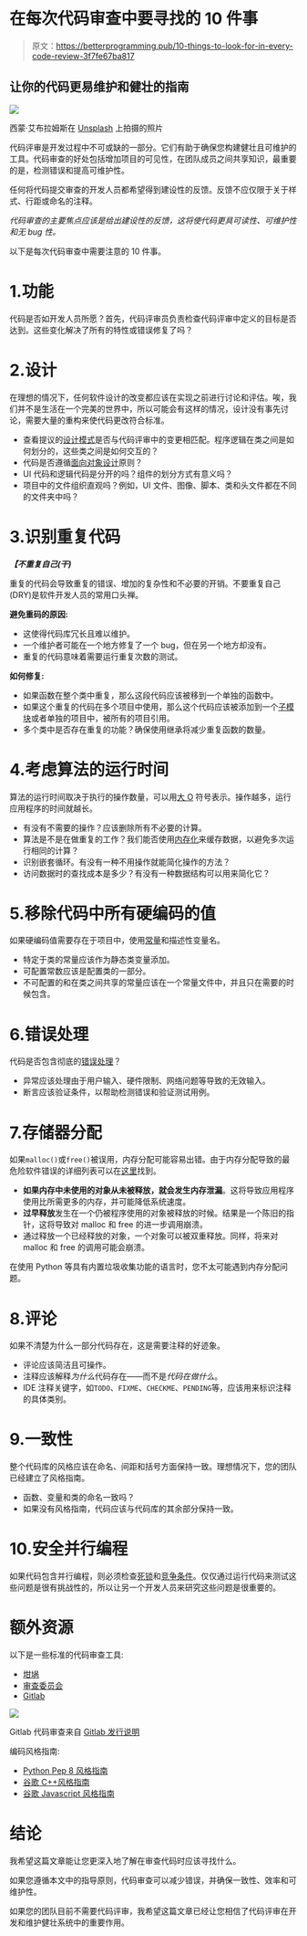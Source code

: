 # 在每次代码审查中要寻找的 10 件事

> 原文：<https://betterprogramming.pub/10-things-to-look-for-in-every-code-review-3f7fe67ba817>

## 让你的代码更易维护和健壮的指南

![](img/da02d189bb5be00fde9b8518738bbaab.png)

西蒙·艾布拉姆斯在 [Unsplash](https://unsplash.com?utm_source=medium&utm_medium=referral) 上拍摄的照片

代码评审是开发过程中不可或缺的一部分。它们有助于确保您构建健壮且可维护的工具。代码审查的好处包括增加项目的可见性，在团队成员之间共享知识，最重要的是，检测错误和提高可维护性。

任何将代码提交审查的开发人员都希望得到建设性的反馈。反馈不应仅限于关于样式、行距或命名的注释。

*代码审查的主要焦点应该是给出建设性的反馈，这将使代码更具可读性、可维护性和无 bug 性。*

以下是每次代码审查中需要注意的 10 件事。

# 1.功能

代码是否如开发人员所愿？首先，代码评审员负责检查代码评审中定义的目标是否达到。这些变化解决了所有的特性或错误修复了吗？

# 2.设计

在理想的情况下，任何软件设计的改变都应该在实现之前进行讨论和评估。唉，我们并不是生活在一个完美的世界中，所以可能会有这样的情况，设计没有事先讨论，需要大量的重构来使代码更改符合标准。

*   查看提议的[设计模式](https://en.wikipedia.org/wiki/Software_design_pattern)是否与代码评审中的变更相匹配。程序逻辑在类之间是如何划分的，这些类之间是如何交互的？
*   代码是否遵循[面向对象设计](https://en.wikipedia.org/wiki/Object-oriented_design)原则？
*   UI 代码和逻辑代码是分开的吗？组件的划分方式有意义吗？
*   项目中的文件组织直观吗？例如，UI 文件、图像、脚本、类和头文件都在不同的文件夹中吗？

# 3.识别重复代码

***【不重复自己(干)***

重复的代码会导致重复的错误、增加的复杂性和不必要的开销。不要重复自己(DRY)是软件开发人员的常用口头禅。

**避免重码的原因:**

*   这使得代码库冗长且难以维护。
*   一个维护者可能在一个地方修复了一个 bug，但在另一个地方却没有。
*   重复的代码意味着需要运行重复次数的测试。

**如何修复:**

*   如果函数在整个类中重复，那么这段代码应该被移到一个单独的函数中。
*   如果这个重复的代码在多个项目中使用，那么这个代码应该被添加到一个[子模块](https://git-scm.com/book/en/v2/Git-Tools-Submodules)或者单独的项目中，被所有的项目引用。
*   多个类中是否存在重复的功能？确保使用继承将减少重复函数的数量。

# 4.考虑算法的运行时间

算法的运行时间取决于执行的操作数量，可以用[大 O](https://en.wikipedia.org/wiki/Big_O_notation) 符号表示。操作越多，运行应用程序的时间就越长。

*   有没有不需要的操作？应该删除所有不必要的计算。
*   算法是不是在做重复的工作？我们能否使用[内存化](https://en.wikipedia.org/wiki/Memoization)来缓存数据，以避免多次运行相同的计算？
*   识别嵌套循环。有没有一种不用操作就能简化操作的方法？
*   访问数据时的查找成本是多少？有没有一种数据结构可以用来简化它？

# 5.移除代码中所有硬编码的值

如果硬编码值需要存在于项目中，使用[常量](https://en.wikipedia.org/wiki/Constant_(computer_programming))和描述性变量名。

*   特定于类的常量应该作为静态类变量添加。
*   可配置常数应该是配置类的一部分。
*   不可配置的和在类之间共享的常量应该在一个常量文件中，并且只在需要的时候包含。

# 6.错误处理

代码是否包含彻底的[错误处理](https://medium.com/better-programming/handling-errors-in-python-9f1b32952423)？

*   异常应该处理由于用户输入、硬件限制、网络问题等导致的无效输入。
*   断言应该验证条件，以帮助检测错误和验证测试用例。

# 7.存储器分配

如果`malloc()`或`free()`被误用，内存分配可能容易出错。由于内存分配导致的最危险软件错误的详细列表可以在[这里](https://cwe.mitre.org/top25/archive/2019/2019_cwe_top25.html)找到。

*   **如果内存中未使用的对象从未被释放，就会发生内存泄漏**。这将导致应用程序使用比所需更多的内存，并可能降低系统速度。
*   **过早释放**发生在一个仍被程序使用的对象被释放的时候。结果是一个陈旧的指针，这将导致对 malloc 和 free 的进一步调用崩溃。
*   通过释放一个已经释放的对象，一个对象可以被双重释放。同样，将来对 malloc 和 free 的调用可能会崩溃。

在使用 Python 等具有内置垃圾收集功能的语言时，您不太可能遇到内存分配问题。

# 8.评论

如果不清楚为什么一部分代码存在，这是需要注释的好迹象。

*   评论应该简洁且可操作。
*   注释应该解释*为什么*代码存在——而不是*代码在做什么*。
*   IDE 注释关键字，如`TODO`、`FIXME`、`CHECKME`、`PENDING`等，应该用来标识注释的具体类别。

# 9.一致性

整个代码库的风格应该在命名、间距和括号方面保持一致。理想情况下，您的团队已经建立了风格指南。

*   函数、变量和类的命名一致吗？
*   如果没有风格指南，代码应该与代码库的其余部分保持一致。

# 10.安全并行编程

如果代码包含并行编程，则必须检查[死锁](https://en.wikipedia.org/wiki/Deadlock)和[竞争条件](https://en.wikipedia.org/wiki/Race_condition)。仅仅通过运行代码来测试这些问题是很有挑战性的，所以让另一个开发人员来研究这些问题是很重要的。

# 额外资源

以下是一些标准的代码审查工具:

*   [坩埚](https://www.atlassian.com/software/crucible)
*   [审查委员会](https://www.reviewboard.org/)
*   [Gitlab](https://about.gitlab.com/handbook/engineering/workflow/code-review/)

![](img/d6023e8222e9b6fed0ac58bc73b23474.png)

Gitlab 代码审查来自 [Gitlab 发行说明](https://about.gitlab.com/releases/2018/10/22/gitlab-11-4-released/)

编码风格指南:

*   [Python Pep 8 风格指南](https://www.python.org/dev/peps/pep-0008/)
*   [谷歌 C++风格指南](https://google.github.io/styleguide/cppguide.html)
*   [谷歌 Javascript 风格指南](https://google.github.io/styleguide/jsguide.html)

# 结论

我希望这篇文章能让您更深入地了解在审查代码时应该寻找什么。

如果您遵循本文中的指导原则，代码审查可以减少错误，并确保一致性、效率和可维护性。

如果您的团队目前不需要代码评审，我希望这篇文章已经让您相信了代码评审在开发和维护健壮系统中的重要作用。